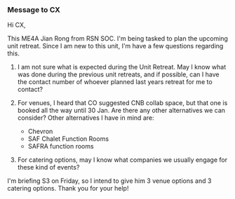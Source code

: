 ### Message to CX
Hi CX,

This ME4A Jian Rong from RSN SOC. I'm being tasked to plan the upcoming unit retreat. Since I am new to this unit, I'm have a few questions regarding this.

1. I am not sure what is expected during the Unit Retreat. May I know what was done during the previous unit retreats, and if possible, can I have the contact number of whoever planned last years retreat for me to contact?
   
2. For venues, I heard that CO suggested CNB collab space, but that one is booked all the way until 30 Jan. Are there any other alternatives we can consider? Other alternatives I have in mind are:
	- Chevron
	- SAF Chalet Function Rooms
	- SAFRA function rooms

3. For catering options, may I know what companies we usually engage for these kind of events?

I'm briefing S3 on Friday, so I intend to give him 3 venue options and 3 catering options. Thank you for your help!







